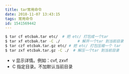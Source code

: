 ```yaml
---
title: tar常用命令
date: 2018-11-07 13:43:15
tags: 常用命令
id: 1541569442
---
```

```sh
$ tar cf etcbak.tar etc/  # 把 etc/ 打包成一个tar
$ tar xf etcbak.tar -C ./        # 解开一个tar 到当前目录
$ tar czf etcbak.tar.gz etc/ # 把 etc/ 打包压缩一个 tar
$ tar zxf etcbak.tar.gz -C ./  # 解压一个tar 到当前目录
```

- v 显示详情。例如：cvf, zxvf
- C 指定目录。不加默认当前目录